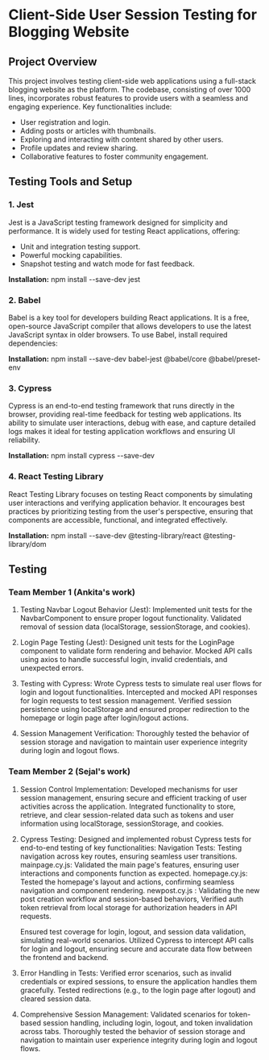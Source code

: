 # Client-Side User Session Testing for Blogging Website

## Project Overview

This project involves testing client-side web applications using a full-stack blogging website as the platform. The codebase, consisting of over 1000 lines, incorporates robust features to provide users with a seamless and engaging experience. Key functionalities include:

- User registration and login.
- Adding posts or articles with thumbnails.
- Exploring and interacting with content shared by other users.
- Profile updates and review sharing.
- Collaborative features to foster community engagement.

## Testing Tools and Setup

### 1. **Jest**
Jest is a JavaScript testing framework designed for simplicity and performance. It is widely used for testing React applications, offering:

- Unit and integration testing support.
- Powerful mocking capabilities.
- Snapshot testing and watch mode for fast feedback.

**Installation:**
npm install --save-dev jest

### 2. **Babel**
Babel is a key tool for developers building React applications. It is a free, open-source JavaScript compiler that allows developers to use the latest JavaScript syntax in older browsers. To use Babel, install required dependencies:

**Installation:**
npm install --save-dev babel-jest @babel/core @babel/preset-env

### 3. **Cypress**
Cypress is an end-to-end testing framework that runs directly in the browser, providing real-time feedback for testing web applications. Its ability to simulate user interactions, debug with ease, and capture detailed logs makes it ideal for testing application workflows and ensuring UI reliability.

**Installation:**
npm install cypress --save-dev

### 4. **React Testing Library**
React Testing Library focuses on testing React components by simulating user interactions and verifying application behavior. It encourages best practices by prioritizing testing from the user's perspective, ensuring that components are accessible, functional, and integrated effectively.

**Installation:**
npm install --save-dev @testing-library/react @testing-library/dom

## Testing

### Team Member 1 (Ankita's work)
1. Testing Navbar Logout Behavior (Jest):
    Implemented unit tests for the NavbarComponent to ensure proper logout functionality.
    Validated removal of session data (localStorage, sessionStorage, and cookies).

2. Login Page Testing (Jest):
    Designed unit tests for the LoginPage component to validate form rendering and behavior.
    Mocked API calls using axios to handle successful login, invalid credentials, and unexpected errors.

3. Testing with Cypress:
    Wrote Cypress tests to simulate real user flows for login and logout functionalities.
    Intercepted and mocked API responses for login requests to test session management.
    Verified session persistence using localStorage and ensured proper redirection to the homepage or login page after login/logout actions.

4. Session Management Verification:
   Thoroughly tested the behavior of session storage and navigation to maintain user experience integrity during login and logout flows.

### Team Member 2 (Sejal's work)

1. Session Control Implementation:
    Developed mechanisms for user session management, ensuring secure and efficient tracking of user activities across the application.
    Integrated functionality to store, retrieve, and clear session-related data such as tokens and user information using localStorage, sessionStorage, and cookies.
    
2. Cypress Testing:
    Designed and implemented robust Cypress tests for end-to-end testing of key functionalities:
    	Navigation Tests: Testing navigation across key routes, ensuring seamless user transitions.
        mainpage.cy.js: Validated the main page's features, ensuring user interactions and components function as expected.
        homepage.cy.js: Tested the homepage's layout and actions, confirming seamless navigation and component rendering.
        newpost.cy.js : Validating the new post creation workflow and session-based behaviors, Verified auth token retrieval from local storage for authorization headers in API requests.
    
    Ensured test coverage for login, logout, and session data validation, simulating real-world scenarios.
    Utilized Cypress to intercept API calls for login and logout, ensuring secure and accurate data flow between the frontend and backend.
    
3. Error Handling in Tests:
    Verified error scenarios, such as invalid credentials or expired sessions, to ensure the application handles them gracefully.
    Tested redirections (e.g., to the login page after logout) and cleared session data.
    
4. Comprehensive Session Management: 
    Validated scenarios for token-based session handling, including login, logout, and token invalidation across tabs.
    Thoroughly tested the behavior of session storage and navigation to maintain user experience integrity during login and logout flows.
    

